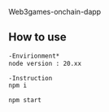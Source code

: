 Web3games-onchain-dapp

## How to use

```cmd
-Envirionment*
node version : 20.xx

-Instruction
npm i

npm start
```



